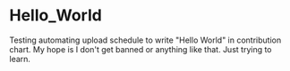 # Hello_World
Testing automating upload schedule to write "Hello World" in contribution chart.
My hope is I don't get banned or anything like that. Just trying to learn.
